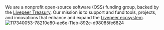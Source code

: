We are a nonprofit open-source software (OSS) funding group, backed by the [Livepeer Treasury](https://explorer.livepeer.org/treasury/39549981365616941647238744664851111817074961843443607299795325625311288410936). Our mission is to support and fund tools, projects, and innovations that enhance and expand the [Livepeer ecosystem](https://www.livepeer.org/).
![117340053-78210e80-ae6e-11eb-892c-d98085fe6824](https://github.com/user-attachments/assets/4ee73a34-6dcc-4490-b2e2-a5cb7b5f0846)

<!---
oss-funding/oss-funding is a ✨ special ✨ repository because its `README.md` (this file) appears on your GitHub profile.
You can click the Preview link to take a look at your changes.
--->
